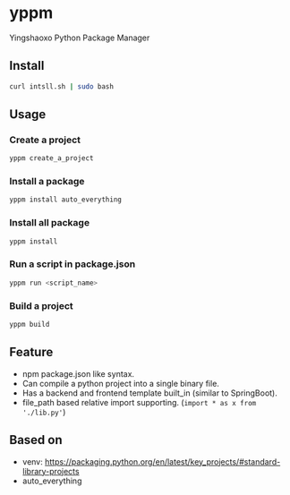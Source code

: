# yppm
Yingshaoxo Python Package Manager

## Install
```bash
curl intsll.sh | sudo bash
```

## Usage
### Create a project
```bash
yppm create_a_project
```

### Install a package
```bash
yppm install auto_everything
```

### Install all package
```bash
yppm install
```

### Run a script in package.json
```bash
yppm run <script_name>
```

### Build a project
```bash
yppm build
```

## Feature
* npm package.json like syntax.
* Can compile a python project into a single binary file.
* Has a backend and frontend template built_in (similar to SpringBoot).
* file_path based relative import supporting. (`import * as x from './lib.py'`)

## Based on
* venv: https://packaging.python.org/en/latest/key_projects/#standard-library-projects
* auto_everything